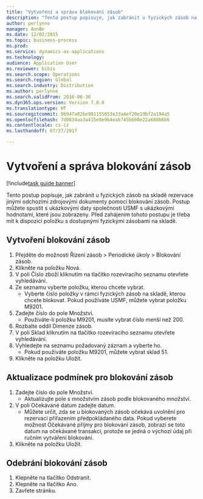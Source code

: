 ```yaml
--- 
title: "Vytvoření a správa blokování zásob"
description: "Tento postup popisuje, jak zabránit u fyzických zásob na skladě rezervace jinými odchozími zdrojovými dokumenty pomocí blokování zásob."
author: perlynne
manager: AnnBe
ms.date: 12/02/2015
ms.topic: business-process
ms.prod: 
ms.service: dynamics-ax-applications
ms.technology: 
audience: Application User
ms.reviewer: bibis
ms.search.scope: Operations
ms.search.region: Global
ms.search.industry: Distribution
ms.author: perlynne
ms.search.validFrom: 2016-06-30
ms.dyn365.ops.version: Version 7.0.0
ms.translationtype: HT
ms.sourcegitcommit: 9b947a02be981155053e33a4ef20e19bf2a194a5
ms.openlocfilehash: 7d0834aa3a415e8e9b4eab745b680e22a680b6b6
ms.contentlocale: cs-cz
ms.lasthandoff: 07/27/2017

---
```

# <a name="create-and-maintain-inventory-blocking"></a>Vytvoření a správa blokování zásob

[!include[task guide banner](../../includes/task-guide-banner.md)]

Tento postup popisuje, jak zabránit u fyzických zásob na skladě rezervace jinými odchozími zdrojovými dokumenty pomocí blokování zásob. Postup můžete spustit s ukázkovými daty společnosti USMF s ukázkovými hodnotami, které jsou zobrazeny. Před zahájením tohoto postupu je třeba mít k dispozici položku s dostupnými fyzickými zásobami na skladě.


## <a name="create-an-inventory-blocking"></a>Vytvoření blokování zásob
1. Přejděte do možnosti Řízení zásob > Periodické úkoly > Blokování zásob.
2. Klikněte na položku Nová.
3. V poli Číslo zboží kliknutím na tlačítko rozevíracího seznamu otevřete vyhledávání.
4. Ze seznamu vyberte položku, kterou chcete vybrat. 
    * Vyberte číslo položky v rámci fyzických zásob na skladě, kterou chcete blokovat. Pokud používáte USMF, můžete vybrat položku M9201.  
5. Zadejte číslo do pole Množství.
    * Používáte-li položku M9201, musíte vybrat číslo menší než 200.  
6. Rozbalte oddíl Dimenze zásob.
7. V poli Sklad kliknutím na tlačítko rozevíracího seznamu otevřete vyhledávání.
8. Vyhledejte na seznamu požadovaný záznam a vyberte ho.
    * Pokud používáte položku M9201, můžete vybrat sklad 51.  
9. Klikněte na položku Uložit.

## <a name="update-the-conditions-of-the-inventory-blocking"></a>Aktualizace podmínek pro blokování zásob
1. Zadejte číslo do pole Množství.
    * Aktualizujte pole s množstvím zásob podle blokovaného množství.  
2. V poli Očekávané datum zadejte datum.
    * Můžete určit, zda se u blokovaných zásob očekává uvolnění pro rezervaci přiřazením předpokládaného data. Pokud vyberete možnost Očekávané příjmy pro blokování zásob, zobrazí se toto datum na očekávané transakci, protože se jedná o výchozí údaj při ručním vytváření blokování.  
3. Klikněte na položku Uložit.

## <a name="remove-the-inventory-blocking"></a>Odebrání blokování zásob
1. Klepněte na tlačítko Odstranit.
2. Klepněte na tlačítko Ano.
3. Zavřete stránku.


